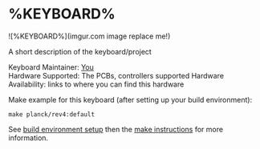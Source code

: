 # %KEYBOARD%

![%KEYBOARD%](imgur.com image replace me!)

A short description of the keyboard/project

Keyboard Maintainer: [You](https://github.com/yourusername)  
Hardware Supported: The PCBs, controllers supported
Hardware Availability: links to where you can find this hardware

Make example for this keyboard (after setting up your build environment):

    make planck/rev4:default

See [build environment setup](https://docs.qmk.fm/build_environment_setup.html) then the [make instructions](https://docs.qmk.fm/make_instructions.html) for more information.